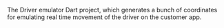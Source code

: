The Driver emulator Dart project, which generates a bunch of coordinates for emulating real time movement of the driver on the customer app.
